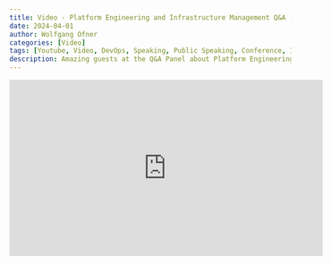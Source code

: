 ```yaml
---
title: Video - Platform Engineering and Infrastructure Management Q&A - Automation Week 2024
date: 2024-04-01
author: Wolfgang Ofner
categories: [Video]
tags: [Youtube, Video, DevOps, Speaking, Public Speaking, Conference, IaC, Terraform, Bicep]
description: Amazing guests at the Q&A Panel about Platform Engineering and Infrastructure Management at the Automation Week 2024.   
---
```


<iframe width="560" height="315" src="https://www.youtube.com/embed/rIkuSlwizjw?si=xFCmazIi9Uto1_nR" title="YouTube video player" frameborder="0" allow="accelerometer; autoplay; clipboard-write; encrypted-media; gyroscope; picture-in-picture; web-share" referrerpolicy="strict-origin-when-cross-origin" allowfullscreen></iframe>